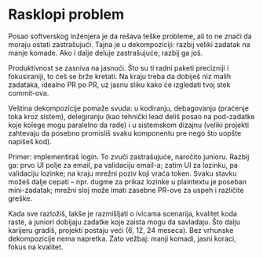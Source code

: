 # Rasklopi problem

Posao softverskog inženjera je da rešava teške probleme, ali to ne znači da moraju ostati zastrašujući. Tajna je u dekompoziciji: razbij veliki zadatak na manje komade. Ako i dalje deluje zastrašujuće, razbij ga još.

Produktivnost se zasniva na jasnoći. Što su ti radni paketi precizniji i fokusiraniji, to ćeš se brže kretati. Na kraju treba da dobiješ niz malih zadataka, idealno PR po PR, uz jasnu sliku kako će izgledati tvoj stek commit-ova.

Veština dekompozicije pomaže svuda: u kodiranju, debagovanju (praćenje toka kroz sistem), delegiranju (kao tehnički lead deliš posao na pod-zadatke koje kolege mogu paralelno da rade) i u sistemskom dizajnu (veliki projekti zahtevaju da posebno promisliš svaku komponentu pre nego što uopšte napišeš kod).

Primer: implementiraš login. To zvuči zastrašujuće, naročito junioru. Razbij ga: prvo UI polje za email, pa validaciju email-a; zatim UI za lozinku, pa validaciju lozinke; na kraju mrežni poziv koji vraća token. Svaku stavku možeš dalje cepati – npr. dugme za prikaz lozinke u plaintextu je poseban mini-zadatak; mrežni sloj može imati zasebne PR-ove za uspeh i različite greške.

Kada sve razložiš, lakše je razmišljati o ivicama scenarija, kvalitet koda raste, a juniori dobijaju zadatke koje zaista mogu da savladaju. Što dalju karijeru gradiš, projekti postaju veći (6, 12, 24 meseca). Bez vrhunske dekompozicije nema napretka. Zato vežbaj: manji komadi, jasni koraci, fokus na kvalitet.

